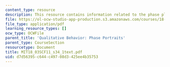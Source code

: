 ```yaml
---
content_type: resource
description: This resource contains information related to the phase plane.
file: https://ol-ocw-studio-app-production.s3.amazonaws.com/courses/18-03sc-differential-equations-fall-2011/d7d56395c644c49708d3425ee4b35753_MIT18_03SCF11_s34_1text.pdf
file_type: application/pdf
learning_resource_types: []
ocw_type: OCWFile
parent_title: 'Qualitative Behavior: Phase Portraits'
parent_type: CourseSection
resourcetype: Document
title: MIT18_03SCF11_s34_1text.pdf
uid: d7d56395-c644-c497-08d3-425ee4b35753
---
```

